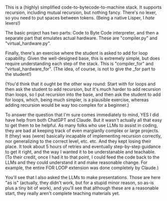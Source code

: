 This is a (highly) simplified code-to-bytecode-to-machine stack. It supports recursion, 
including mutual recursion, but nothing fancy. 
There's no lexer, so you need to put spaces between tokens. (Being a native Lisper, I *hate* lexers!) 

The basic project has two parts: Code to Byte Code interpreter, 
and then a separate part that emulates actual hardware. These are "compiler.py" and "virtual_hardware.py". 

Finally, there's an exercise where the student is asked to add for loop capability. Given the
well-designed base, this is extremely simple, but does require understanding each step of the stack. This is "compiler_for" and "virtual_hardware_for". (The idea, of course, is not to give the _for part to the student!)

(You'd think that it ought be the other way round: Start with for loops and then ask the student to add recursion, but it's much harder to add recursion than loops, so I put recursion into the base, and
then ask the student to add for loops, which, being much simpler, is a plausible exercise,
whereas adding recursion would be way too complex for a beginner.)

To answer the question that I'm sure comes immediately to mind, YES I did have help from both ChatGPT and
Claude. But it wasn't actually all that easy to get them to be helpful. As many folks who use LLMs to 
assist in coding, they are bad at keeping track of even margianlly complex or large projects. It (they)
was (were) basically incapable of implementing recursion correctly, nor generalizing to the correct
level, etc. etc. And they kept losing their place. It took about 5 hours of retries and eventually 
step-by-step guidance to get it right, and the way I wanted it to be understanable and teachable. 
(To their credit, once I had it to that point, I could feed the code back to the LLMs and they could
understand it and make reasonable change. For example, the entire FOR LOOP extension was done completely
by Claude.)

You'll see that I also asked the LLMs to make presentations. Those are here "as is" (actually, 
they didn't work, but for a stupid minor reason, so as-is plus a tiny bit of work), and you'll see that
although these are a reasonable start, they really aren't complete teaching materials yet.
